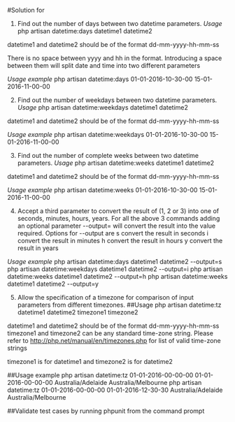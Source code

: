 #Solution for

1. Find out the number of days between two datetime parameters.
*Usage*
php artisan datetime:days datetime1 datetime2

datetime1 and datetime2 should be of the format dd-mm-yyyy-hh-mm-ss

There is no space between yyyy and hh in the format. Introducing a space between them will split date and time into two different parameters

*Usage example*
php artisan datetime:days 01-01-2016-10-30-00 15-01-2016-11-00-00

2. Find out the number of weekdays between two datetime parameters.
*Usage*
php artisan datetime:weekdays datetime1 datetime2

datetime1 and datetime2 should be of the format dd-mm-yyyy-hh-mm-ss

*Usage example*
php artisan datetime:weekdays 01-01-2016-10-30-00 15-01-2016-11-00-00

3. Find out the number of complete weeks between two datetime parameters.
*Usage*
php artisan datetime:weeks datetime1 datetime2

datetime1 and datetime2 should be of the format dd-mm-yyyy-hh-mm-ss

*Usage example*
php artisan datetime:weeks 01-01-2016-10-30-00 15-01-2016-11-00-00

4. Accept a third parameter to convert the result of (1, 2 or 3) into one of seconds, minutes, hours, years.
For all the above 3 commands adding an optional parameter --output=<x> will convert the result into the value required.
Options for --output are
s convert the result in seconds
i convert the result in minutes
h convert the result in hours
y convert the result in years

*Usage example*
php artisan datetime:days datetime1 datetime2 --output=s
php artisan datetime:weekdays datetime1 datetime2 --output=i
php artisan datetime:weeks datetime1 datetime2 --output=h
php artisan datetime:weeks datetime1 datetime2 --output=y

5. Allow the specification of a timezone for comparison of input parameters from different timezones. 
##Usage
php artisan datetime:tz datetime1 datetime2 timezone1 timezone2

datetime1 and datetime2 should be of the format dd-mm-yyyy-hh-mm-ss
timezone1 and timezone2 can be any standard time-zone string. Please refer to http://php.net/manual/en/timezones.php for list of valid time-zone strings

timezone1 is for datetime1 and timezone2 is for datetime2

##Usage example
php artisan datetime:tz 01-01-2016-00-00-00 01-01-2016-00-00-00 Australia/Adelaide Australia/Melbourne
php artisan datetime:tz 01-01-2016-00-00-00 01-01-2016-12-30-30 Australia/Adelaide Australia/Melbourne


##Validate test cases by running phpunit from the command prompt